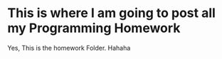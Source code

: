 # This is where I am going to post all my Programming Homework
Yes, This is the homework Folder.
Hahaha
